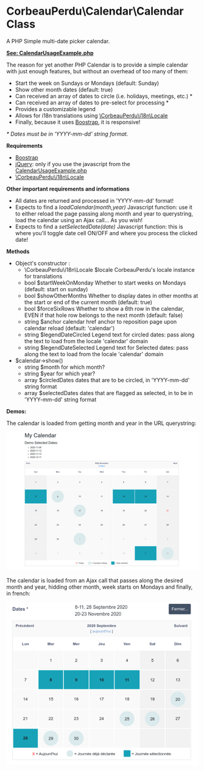 # CorbeauPerdu\Calendar\Calendar Class
<p>A PHP Simple multi-date picker calendar.</p>

<a href="https://github.com/ravenlost/PHP_Calendar/blob/master/UsageExamples/CalendarUsageExample.php">**See: CalendarUsageExample.php**</a>

<p>The reason for yet another PHP Calendar is to provide a simple calendar with just enough features, but without an overhead of too many of them:</p>

<ul>
	<li>Start the week on Sundays or Mondays (default: Sunday)</li>
	<li>Show other month dates (default: true)</li>
	<li>Can received an array of dates to circle (i.e. holidays, meetings, etc.) *</li>
	<li>Can received an array of dates to pre-select for processing *</li>
	<li>Provides a customizable legend</li>
	<li>Allows for i18n translations using <a href="https://github.com/ravenlost/PHP_Locale">\CorbeauPerdu\i18n\Locale</a></li>
	<li>Finally, because it uses <a href="https://getbootstrap.com/">Boostrap</a>, it is responsive!</li>
</ul>

 *\* Dates must be in 'YYYY-mm-dd' string format.*

**Requirements**
<ul>
	<li><a href="https://getbootstrap.com/">Boostrap</a></li>
	<li><a href="https://jquery.com/">jQuery</a>: only if you use the javascript from the <a href="https://github.com/ravenlost/PHP_Calendar/blob/master/UsageExamples/CalendarUsageExample.php">CalendarUsageExample.php</a></li>
	<li><a href="https://github.com/ravenlost/PHP_Locale">\CorbeauPerdu\i18n\Locale</a></li>
</ul>

**Other important requirements and informations**
<ul>
	<li>All dates are returned and processed in 'YYYY-mm-dd' format!</li>
	<li>Expects to find a <i>loadCalendar(month,year)</i> Javascript function: use it to either reload the page passing along month and year to querystring, load the calendar using an Ajax call... As you wish!
	<li>Expects to find a <i>setSelectedDate(date)</i> Javascript function: this is where you'll toggle date cell ON/OFF and where you process the clicked date!
</ul>

**Methods**
<ul>
	<li>Object's constructor : 
		<ul>
			<li>\CorbeauPerdu\i18n\Locale $locale CorbeauPerdu's locale instance for translations</li>
			<li>bool $startWeekOnMonday Whether to start weeks on Mondays (default: start on sunday)</li>
			<li>bool $showOtherMonths Whether to display dates in other months at the start or end of the current month (default: true)</li>
			<li>bool $forceSixRows Whether to show a 6th row in the calendar, EVEN if that hole row belongs to the next month (default: false)</li>
			<li>string $anchor calendar href anchor to reposition page upon calendar reload (default: 'calendar')</li>
			<li>string $legendDateCircled Legend text for circled dates: pass along the text to load from the locale 'calendar' domain</li>
			<li>string $legendDateSelected Legend text for Selected dates: pass along the text to load from the locale 'calendar' domain</li>
		</ul>
	</li>
	<li>$calendar->show()
		<ul>
			<li>string $month for which month?</li>
			<li>string $year for which year?</li>
			<li>array $circledDates dates that are to be circled, in 'YYYY-mm-dd' string format</li>
			<li>array $selectedDates dates that are flagged as selected, in to be in 'YYYY-mm-dd' string format</li>
		</ul>		
	</li>
</ul>

**Demos:**

<p>The calendar is loaded from getting month and year in the URL querystring:</p>
<img src="https://github.com/ravenlost/PHP_Calendar/blob/master/UsageExamples/demo1-querystring.png"/>

<p>The calendar is loaded from an Ajax call that passes along the desired month and year, hidding other month, week starts on Mondays and finally, in french:</p>
<img src="https://github.com/ravenlost/PHP_Calendar/blob/master/UsageExamples/demo2-ajax-french-hideothermonth.png"/>